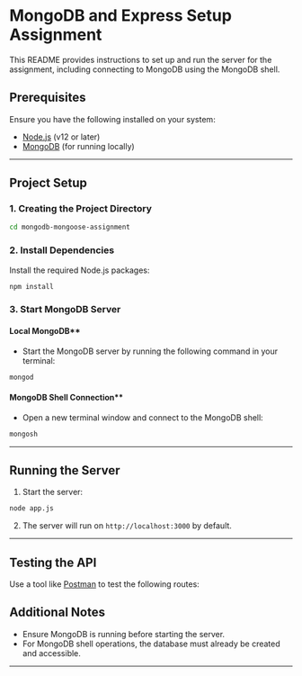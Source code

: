 # MongoDB and Express Setup Assignment

This README provides instructions to set up and run the server for the assignment, including connecting to MongoDB using the MongoDB shell.

## Prerequisites

Ensure you have the following installed on your system:
- [Node.js](https://nodejs.org/) (v12 or later)
- [MongoDB](https://www.mongodb.com/try/download/community) (for running locally)

---

## Project Setup

### 1. Creating the Project Directory

```bash
cd mongodb-mongoose-assignment
```

### 2. Install Dependencies

Install the required Node.js packages:

```bash
npm install
```

### 3. Start MongoDB Server

#### Local MongoDB**
- Start the MongoDB server by running the following command in your terminal:

```bash
mongod
```

#### MongoDB Shell Connection**
- Open a new terminal window and connect to the MongoDB shell:

```bash
mongosh
```

---

## Running the Server

1. Start the server:

```bash
node app.js
```

2. The server will run on `http://localhost:3000` by default.

---

## Testing the API

Use a tool like [Postman](https://www.postman.com/) to test the following routes:


## Additional Notes

- Ensure MongoDB is running before starting the server.
- For MongoDB shell operations, the database must already be created and accessible.

---
